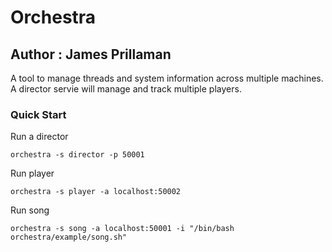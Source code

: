 # Orchestra
## Author : James Prillaman

A tool to manage threads and system information across multiple machines. A director servie will manage and track multiple players.




### Quick Start

Run a director
```
orchestra -s director -p 50001
```

Run player
```
orchestra -s player -a localhost:50002
```

Run song
```
orchestra -s song -a localhost:50001 -i "/bin/bash orchestra/example/song.sh"
```

